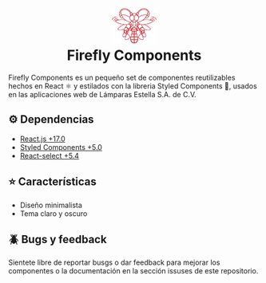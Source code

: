 <h1 align="center">
  <div align="center">
    <img alt="Firefly Components Logo" src="./assets/favicon.png" height="70px" width="auto"/>
  </div>
  Firefly Components
</h1>

Firefly Components es un pequeño set de componentes reutilizables hechos en React ⚛ y estilados con la libreria Styled Components 💅, usados en las aplicaciones web de Lámparas Estella S.A. de C.V.

## ⚙ Dependencias

-   [React.js +17.0](https://es.reactjs.org/)
-   [Styled Components +5.0](https://styled-components.com/)
-   [React-select +5.4](https://react-select.com/home)

## ⭐ Características

-   Diseño minimalista
-   Tema claro y oscuro

## 🪲 Bugs y feedback

Sientete libre de reportar busgs o dar feedback para mejorar los componentes o la documentación en la sección issuses de este repositorio.
